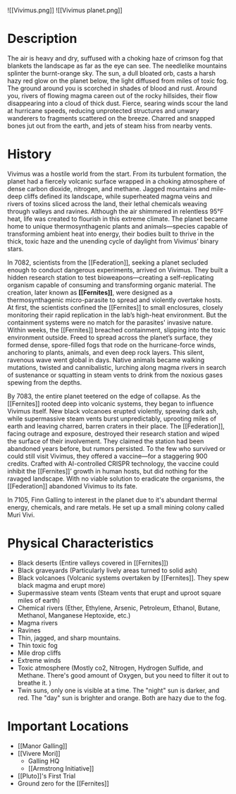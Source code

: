 ![[Vivimus.png]]
![[Vivimus planet.png]]
# Description
The air is heavy and dry, suffused with a choking haze of crimson fog that blankets the landscape as far as the eye can see. The needlelike mountains splinter the burnt-orange sky. The sun, a dull bloated orb, casts a harsh hazy red glow on the planet below, the light diffused from miles of toxic fog. The ground around you is scorched in shades of blood and rust. Around you, rivers of flowing magma careen out of the rocky hillsides, their flow disappearing into a cloud of thick dust. Fierce, searing winds scour the land at hurricane speeds, reducing unprotected structures and unwary wanderers to fragments scattered on the breeze. Charred and snapped bones jut out from the earth, and jets of steam hiss from nearby vents.

# History
Vivimus was a hostile world from the start. From its turbulent formation, the planet had a fiercely volcanic surface wrapped in a choking atmosphere of dense carbon dioxide, nitrogen, and methane. Jagged mountains and mile-deep cliffs defined its landscape, while superheated magma veins and rivers of toxins sliced across the land, their lethal chemicals weaving through valleys and ravines. Although the air shimmered in relentless 95°F heat, life was created to flourish in this extreme climate. The planet became home to unique thermosynthagenic plants and animals—species capable of transforming ambient heat into energy, their bodies built to thrive in the thick, toxic haze and the unending cycle of daylight from Vivimus’ binary stars.

In 7082, scientists from the [[Federation]], seeking a planet secluded enough to conduct dangerous experiments, arrived on Vivimus. They built a hidden research station to test bioweapons—creating a self-replicating organism capable of consuming and transforming organic material. The creation, later known as **[[Fernites]]**, were designed as a thermosynthagenic micro-parasite to spread and violently overtake hosts.
At first, the scientists confined the [[Fernites]] to small enclosures, closely monitoring their rapid replication in the lab’s high-heat environment. But the containment systems were no match for the parasites' invasive nature. Within weeks, the [[Fernites]] breached containment, slipping into the toxic environment outside. Freed to spread across the planet’s surface, they formed dense, spore-filled fogs that rode on the hurricane-force winds, anchoring to plants, animals, and even deep rock layers. This silent, ravenous wave went global in days. Native animals became walking mutations, twisted and cannibalistic, lurching along magma rivers in search of sustenance or squatting in steam vents to drink from the noxious gases spewing from the depths.

By 7083, the entire planet teetered on the edge of collapse. As the [[Fernites]] rooted deep into volcanic systems, they began to influence Vivimus itself. New black volcanoes erupted violently, spewing dark ash, while supermassive steam vents burst unpredictably, uprooting miles of earth and leaving charred, barren craters in their place. The [[Federation]], facing outrage and exposure, destroyed their research station and wiped the surface of their involvement. They claimed the station had been abandoned years before, but rumors persisted. To the few who survived or could still visit Vivimus, they offered a vaccine—for a staggering 900 credits. Crafted with AI-controlled CRISPR technology, the vaccine could inhibit the [[Fernites]]’ growth in human hosts, but did nothing for the ravaged landscape. With no viable solution to eradicate the organisms, the [[Federation]] abandoned Vivimus to its fate.

In 7105, Finn Galling to interest in the planet due to it's abundant thermal energy, chemicals, and rare metals. He set up a small mining colony called Muri Vivi. 

# Physical Characteristics
- Black deserts (Entire valleys covered in [[Fernites]])
- Black graveyards (Particularly lively areas turned to solid ash)
- Black volcanoes (Volcanic systems overtaken by [[Fernites]]. They spew black magma and erupt more)
- Supermassive steam vents (Steam vents that erupt and uproot square miles of earth)
- Chemical rivers (Ether, Ethylene, Arsenic, Petroleum, Ethanol, Butane, Methanol, Manganese Heptoxide, etc.)
- Magma rivers
- Ravines
- Thin, jagged, and sharp mountains. 
- Thin toxic fog
- Mile drop cliffs
- Extreme winds
- Toxic atmosphere (Mostly co2, Nitrogen, Hydrogen Sulfide, and Methane. There's good amount of Oxygen, but you need to filter it out to breathe it. )
- Twin suns, only one is visible at a time. The "night" sun is darker, and red. The "day" sun is brighter and orange. Both are hazy due to the fog.

# Important Locations
- [[Manor Galling]]
- [[Vivere Mori]]
	- Galling HQ
	- [[Armstrong Initiative]]
- [[Pluto]]'s First Trial
- Ground zero for the [[Fernites]]